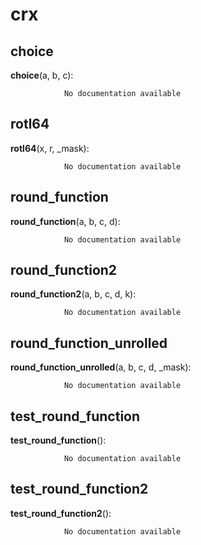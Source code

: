 crx
==============



choice
--------------

**choice**(a, b, c):

				No documentation available


rotl64
--------------

**rotl64**(x, r, _mask):

				No documentation available


round_function
--------------

**round_function**(a, b, c, d):

				No documentation available


round_function2
--------------

**round_function2**(a, b, c, d, k):

				No documentation available


round_function_unrolled
--------------

**round_function_unrolled**(a, b, c, d, _mask):

				No documentation available


test_round_function
--------------

**test_round_function**():

				No documentation available


test_round_function2
--------------

**test_round_function2**():

				No documentation available
